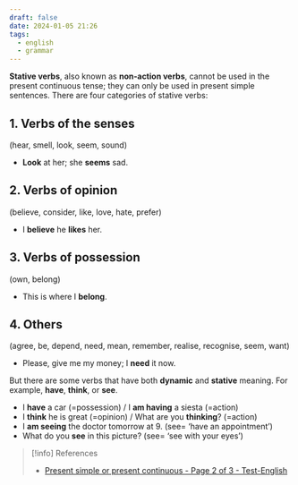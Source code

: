 ```yaml
---
draft: false
date: 2024-01-05 21:26
tags:
  - english
  - grammar
---
```


**Stative verbs**, also known as **non-action verbs**, cannot be used in the present continuous tense; they can only be used in present simple sentences. There are four categories of stative verbs:

## 1. Verbs of the senses
(hear, smell, look, seem, sound)
- **Look** at her; she **seems** sad.
## 2. Verbs of opinion
(believe, consider, like, love, hate, prefer)
- I **believe** he **likes** her.
## 3. Verbs of possession
(own, belong)
- This is where I **belong**.
## 4. Others
(agree, be, depend, need, mean, remember, realise, recognise, seem, want)
- Please, give me my money; I **need** it now.

But there are some verbs that have both **dynamic** and **stative** meaning. For example, **have**, **think**, or **see**.
- I **have** a car (=possession) / I **am having** a siesta (=action)
- I **think** he is great (=opinion) / What are you **thinking**? (=action)
- I **am seeing** the doctor tomorrow at 9. (see= ‘have an appointment’)
- What do you **see** in this picture? (see= ‘see with your eyes’)


> [!info] References
> - [Present simple or present continuous - Page 2 of 3 - Test-English](https://test-english.com/grammar-points/b1/present-simple-present-continuous/2/)